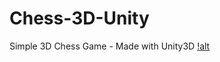 # Chess-3D-Unity
Simple 3D Chess Game - Made with Unity3D
[!alt](https://raw.githubusercontent.com/HungNguyen81/Chess-3D-Unity/main/Screenshot_20220310_174108.jpg)
